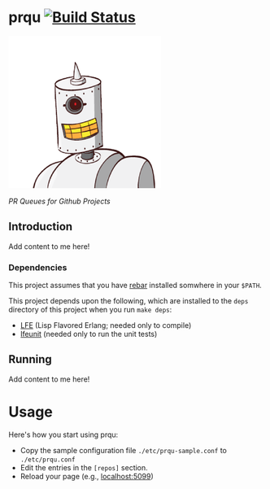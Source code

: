 # prqu [![Build Status](https://travis-ci.org/lfe/prqu.png?branch=master)](https://travis-ci.org/lfe/prqu)

<img src="resources/images/prqu.png"/>

*PR Queues for Github Projects*

## Introduction

Add content to me here!


### Dependencies

This project assumes that you have [rebar]() installed somwhere in your
``$PATH``.

This project depends upon the following, which are installed to the ``deps``
directory of this project when you run ``make deps``:

* [LFE]() (Lisp Flavored Erlang; needed only to compile)
* [lfeunit]() (needed only to run the unit tests)


## Running

Add content to me here!


Usage
=====

Here's how you start using prqu:

* Copy the sample configuration file ``./etc/prqu-sample.conf`` to
  ``./etc/prqu.conf``
* Edit the entries in the ``[repos]`` section.
* Reload your page (e.g., <a href="http://localhost:5099/">localhost:5099</a>)
